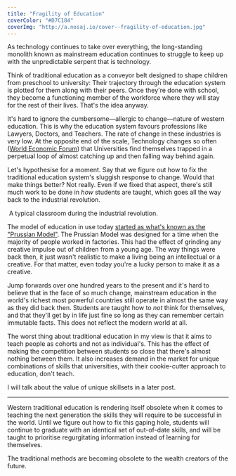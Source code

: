 ```yaml
---
title: "Fragility of Education"
coverColor: "#D7C184"
coverImg: "http://a.nosaj.io/cover--fragility-of-education.jpg"
---
```


As technology continues to take over everything, the long-standing monolith known as mainstream education continues to struggle to keep up with the unpredictable serpent that is technology.

Think of traditional education as a conveyor belt designed to shape children from preschool to university: Their trajectory through the education system is plotted for them along with their peers. Once they're done with school, they become a functioning member of the workforce where they will stay for the rest of their lives. That's the idea anyway.

It's hard to ignore the cumbersome—allergic to change—nature of western education. This is why the education system favours professions like Lawyers, Doctors, and Teachers. The rate of change in these industries is very low. At the opposite end of the scale, Technology changes so often ([World Economic Forum](http://www3.weforum.org/docs/WEF_FOJ_Executive_Summary_Jobs.pdf)) that Universities find themselves trapped in a perpetual loop of almost catching up and then falling way behind again. 

Let's hypothesise for a moment. Say that we figure out how to fix the traditional education system's sluggish response to change. Would that make things better? Not really. Even if we fixed that aspect, there's still much work to be done in *how* students are taught, which goes all the way back to the industrial revolution.

<div class="image">
	<img src="http://a.nosaj.io/school-kids-working.jpg" alt="" />
	<span class="caption">
		A typical classroom during the industrial revolution.
	</span>
</div>

The model of education in use today [started as what's known as the "Prussian Model"](https://www.youtube.com/watch?v=LqTwDDTjb6g). The Prussian Model was designed for a time when the majority of people worked in factories. This had the effect of grinding any creative impulse out of children from a young age. The way things were back then, it just wasn't realistic to make a living being an intellectual or a creative. For that matter, even today you're a lucky person to make it as a creative.

Jump forwards over one hundred years to the present and it's hard to believe that in the face of so much change, mainstream education in the world's richest most powerful countries still operate in almost the same way as they did back then. Students are taught how to _not_ think for themselves, and that they'll get by in life just fine so long as they can remember certain immutable facts. This does not reflect the modern world at all.

The worst thing about traditional education in my view is that it aims to teach people as cohorts and not as individual's. This has the effect of making the competition between students so close that there's almost nothing between them. It also increases demand in the market for unique combinations of skills that universities, with their cookie-cutter approach to education, don't teach.

I will talk about the value of unique skillsets in a later post.

---

Western traditional education is rendering itself obsolete when it comes to teaching the next generation the skills they will require to be successful in the world. Until we figure out how to fix this gaping hole, students will continue to graduate with an identical set of out-of-date skills, and will be taught to prioritise regurgitating information instead of learning for themselves. 

The traditional methods are becoming obsolete to the wealth creators of the future.
